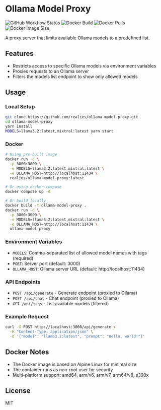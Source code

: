 # Ollama Model Proxy

![GitHub Workflow Status](https://img.shields.io/github/actions/workflow/status/realies/ollama-model-proxy/build.yml)
![Docker Build](https://img.shields.io/docker/automated/realies/ollama-model-proxy)
![Docker Pulls](https://img.shields.io/docker/pulls/realies/ollama-model-proxy)
![Docker Image Size](https://img.shields.io/docker/image-size/realies/ollama-model-proxy)

A proxy server that limits available Ollama models to a predefined list.

## Features

- Restricts access to specific Ollama models via environment variables
- Proxies requests to an Ollama server
- Filters the models list endpoint to show only allowed models

## Usage

### Local Setup
```bash
git clone https://github.com/realies/ollama-model-proxy.git
cd ollama-model-proxy
yarn install
MODELS=llama3.2:latest,mixtral:latest yarn start
```

### Docker
```bash
# Using pre-built image
docker run -d \
  -p 3000:3000 \
  -e MODELS=llama3.2:latest,mixtral:latest \
  -e OLLAMA_HOST=http://localhost:11434 \
  realies/ollama-model-proxy:latest

# Or using docker-compose
docker compose up -d

# Or build locally
docker build -t ollama-model-proxy .
docker run -d \
  -p 3000:3000 \
  -e MODELS=llama3.2:latest,mixtral:latest \
  -e OLLAMA_HOST=http://localhost:11434 \
  ollama-model-proxy
```

### Environment Variables

- `MODELS`: Comma-separated list of allowed model names with tags (required)
- `PORT`: Server port (default: 3000)
- `OLLAMA_HOST`: Ollama server URL (default: http://localhost:11434)

### API Endpoints

- `POST /api/generate` - Generate endpoint (proxied to Ollama)
- `POST /api/chat` - Chat endpoint (proxied to Ollama)
- `GET /api/tags` - List available models (filtered)

### Example Request

```bash
curl -X POST http://localhost:3000/api/generate \
  -H "Content-Type: application/json" \
  -d '{"model": "llama3.2:latest", "prompt": "Hello, world!"}'
```

## Docker Notes

- The Docker image is based on Alpine Linux for minimal size
- The container runs as non-root user for security
- Multi-platform support: amd64, arm/v6, arm/v7, arm64/v8, s390x

## License

MIT
